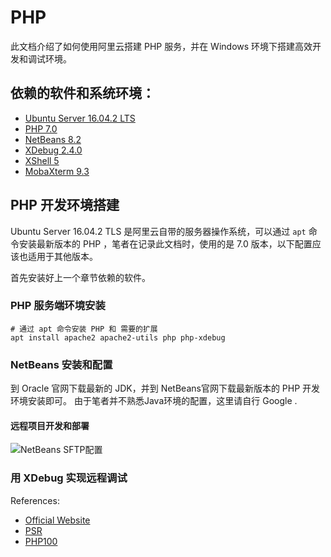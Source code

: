 # PHP

此文档介绍了如何使用阿里云搭建 PHP 服务，并在 Windows 环境下搭建高效开发和调试环境。

## 依赖的软件和系统环境：

* [Ubuntu Server 16.04.2 LTS](https://www.ubuntu.com/download/server)
* [PHP 7.0](http://php.net/)
* [NetBeans 8.2](https://netbeans.org/downloads/)
* [XDebug 2.4.0](https://xdebug.org/)
* [XShell 5](https://www.netsarang.com/xshell_download.html)
* [MobaXterm 9.3](http://mobaxterm.mobatek.net/)

## PHP 开发环境搭建

Ubuntu Server 16.04.2 TLS 是阿里云自带的服务器操作系统，可以通过 `apt` 命令安装最新版本的 PHP 
，笔者在记录此文档时，使用的是 7.0 版本，以下配置应该也适用于其他版本。

首先安装好上一个章节依赖的软件。

### PHP 服务端环境安装

```shell
# 通过 apt 命令安装 PHP 和 需要的扩展
apt install apache2 apache2-utils php php-xdebug
```

### NetBeans 安装和配置

到 Oracle 官网下载最新的 JDK，并到 NetBeans官网下载最新版本的 PHP 开发环境安装即可。
由于笔者并不熟悉Java环境的配置，这里请自行 Google .

#### 远程项目开发和部署

![NetBeans 
SFTP配置](https://github.com/alreadyaabb/blog/blob/master/images/netbeans-01.png)


### 用 XDebug 实现远程调试



References:

* [Official Website](http://php.net)
* [PSR](http://www.php-fig.org/)
* [PHP100](http://www.php100.com/)

